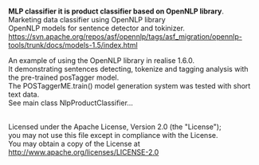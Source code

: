 <br><b>MLP classifier it is product classifier based on OpenNLP library</b>.
<br>Marketing data classifier using OpenNLP library
<br>OpenNLP models for sentence detector and tokinizer.
<br>https://svn.apache.org/repos/asf/opennlp/tags/asf_migration/opennlp-tools/trunk/docs/models-1.5/index.html

An example of using the OpenNLP library in realise 1.6.0. 
<br>It demonstrating sentences detecting, tokenize and  tagging analysis with the pre-trained posTagger model.
<br>The POSTaggerME.train() model generation system was tested with
short text data. 
<br>See main class  NlpProductClassifier...

<br>Licensed under the Apache License, Version 2.0 (the "License");
   <br>you may not use this file except in compliance with the License.
   <br>You may obtain a copy of the License at
   <br>    http://www.apache.org/licenses/LICENSE-2.0
 
